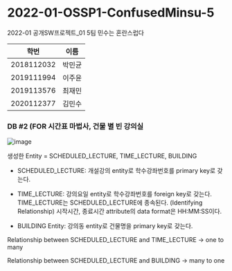 # 2022-01-OSSP1-ConfusedMinsu-5
2022-01 공개SW프로젝트_01 5팀 민수는 혼란스럽다

|학번|이름|
|------|---|
|2018112032|박민균|
|2019111994|이주윤|
|2019113576|최재민|
|2020112377|김민수|

### DB #2 (FOR 시간표 마법사, 건물 별 빈 강의실
![image](https://user-images.githubusercontent.com/68751201/166722346-3af109bb-0758-4b3a-8a8e-597d5a1ffd67.png)

생성한 Entity = SCHEDULED_LECTURE, TIME_LECTURE, BUILDING
* SCHEDULED_LECTURE: 개설강의 entity로 학수강좌번호를 primary key로 갖는다.

* TIME_LECTURE: 강의요일 entity로 학수강좌번호를 foreign key로 갖는다. TIME_LECTURE는 SCHEDULED_LECTURE에 종속된다. (Identifying Relationship)
시작시간, 종료시간 attribute의 data format은 HH:MM:SS이다.

* BUILDING Entity: 강의동 entity로 건물명을 primary key로 갖는다.

Relationship between SCHEDULED_LECTURE and TIME_LECTURE -> one to many

Relationship between SCHEDULED_LECTURE and BUILDING -> many to one
